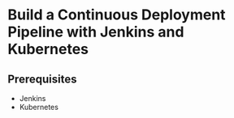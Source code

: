 # Build a Continuous Deployment Pipeline with Jenkins and Kubernetes

## Prerequisites
 - Jenkins
 - Kubernetes 
